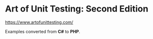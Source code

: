 # Art of Unit Testing: Second Edition

https://www.artofunittesting.com/

Examples converted from **C#** to **PHP**.  
